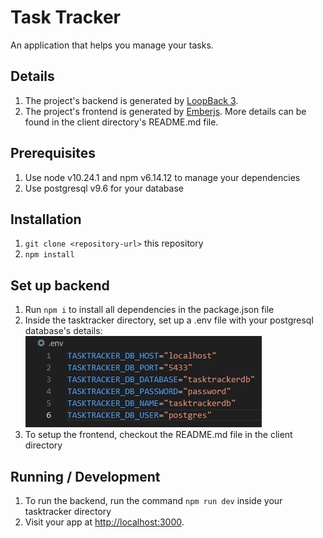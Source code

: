 # Task Tracker

An application that helps you manage your tasks.

## Details

1. The project's backend is generated by [LoopBack 3](http://loopback.io).
2. The project's frontend is generated by [Emberjs](https://emberjs.com/). More details can be found in the client directory's README.md file.

## Prerequisites

1. Use node v10.24.1 and npm v6.14.12 to manage your dependencies
2. Use postgresql v9.6 for your database

## Installation

1. `git clone <repository-url>` this repository
2. `npm install`

## Set up backend

1. Run `npm i` to install all dependencies in the package.json file
2. Inside the tasktracker directory, set up a .env file with your postgresql database's details: ![Example of .env file](./env.png)
3. To setup the frontend, checkout the README.md file in the client directory

## Running / Development
1. To run the backend, run the command `npm run dev` inside your tasktracker directory
2. Visit your app at [http://localhost:3000](http://localhost:3000).